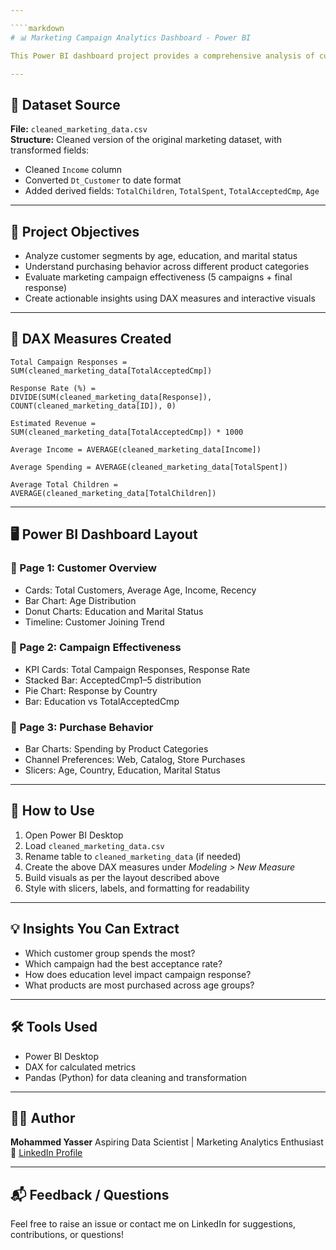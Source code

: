 ```yaml
---

````markdown
# 📊 Marketing Campaign Analytics Dashboard - Power BI

This Power BI dashboard project provides a comprehensive analysis of customer demographics, campaign effectiveness, and product purchase behaviors based on a cleaned marketing dataset.

---
```


## 📁 Dataset Source

**File:** `cleaned_marketing_data.csv`  
**Structure:** Cleaned version of the original marketing dataset, with transformed fields:
- Cleaned `Income` column
- Converted `Dt_Customer` to date format
- Added derived fields: `TotalChildren`, `TotalSpent`, `TotalAcceptedCmp`, `Age`

---

## 🎯 Project Objectives

- Analyze customer segments by age, education, and marital status
- Understand purchasing behavior across different product categories
- Evaluate marketing campaign effectiveness (5 campaigns + final response)
- Create actionable insights using DAX measures and interactive visuals

---

## 🧠 DAX Measures Created

```DAX
Total Campaign Responses = SUM(cleaned_marketing_data[TotalAcceptedCmp])

Response Rate (%) = 
DIVIDE(SUM(cleaned_marketing_data[Response]), COUNT(cleaned_marketing_data[ID]), 0)

Estimated Revenue = 
SUM(cleaned_marketing_data[TotalAcceptedCmp]) * 1000

Average Income = AVERAGE(cleaned_marketing_data[Income])

Average Spending = AVERAGE(cleaned_marketing_data[TotalSpent])

Average Total Children = AVERAGE(cleaned_marketing_data[TotalChildren])
````

---

## 🖥️ Power BI Dashboard Layout

### 📌 Page 1: Customer Overview

* Cards: Total Customers, Average Age, Income, Recency
* Bar Chart: Age Distribution
* Donut Charts: Education and Marital Status
* Timeline: Customer Joining Trend

### 📌 Page 2: Campaign Effectiveness

* KPI Cards: Total Campaign Responses, Response Rate
* Stacked Bar: AcceptedCmp1–5 distribution
* Pie Chart: Response by Country
* Bar: Education vs TotalAcceptedCmp

### 📌 Page 3: Purchase Behavior

* Bar Charts: Spending by Product Categories
* Channel Preferences: Web, Catalog, Store Purchases
* Slicers: Age, Country, Education, Marital Status

---

## 📌 How to Use

1. Open Power BI Desktop
2. Load `cleaned_marketing_data.csv`
3. Rename table to `cleaned_marketing_data` (if needed)
4. Create the above DAX measures under *Modeling > New Measure*
5. Build visuals as per the layout described above
6. Style with slicers, labels, and formatting for readability

---

## 💡 Insights You Can Extract

* Which customer group spends the most?
* Which campaign had the best acceptance rate?
* How does education level impact campaign response?
* What products are most purchased across age groups?

---

## 🛠️ Tools Used

* Power BI Desktop
* DAX for calculated metrics
* Pandas (Python) for data cleaning and transformation

---

## 👨‍💻 Author

**Mohammed Yasser**
Aspiring Data Scientist | Marketing Analytics Enthusiast
🔗 [LinkedIn Profile](https://www.linkedin.com/in/yasser-reyvan)

---

## 📬 Feedback / Questions

Feel free to raise an issue or contact me on LinkedIn for suggestions, contributions, or questions!

```
